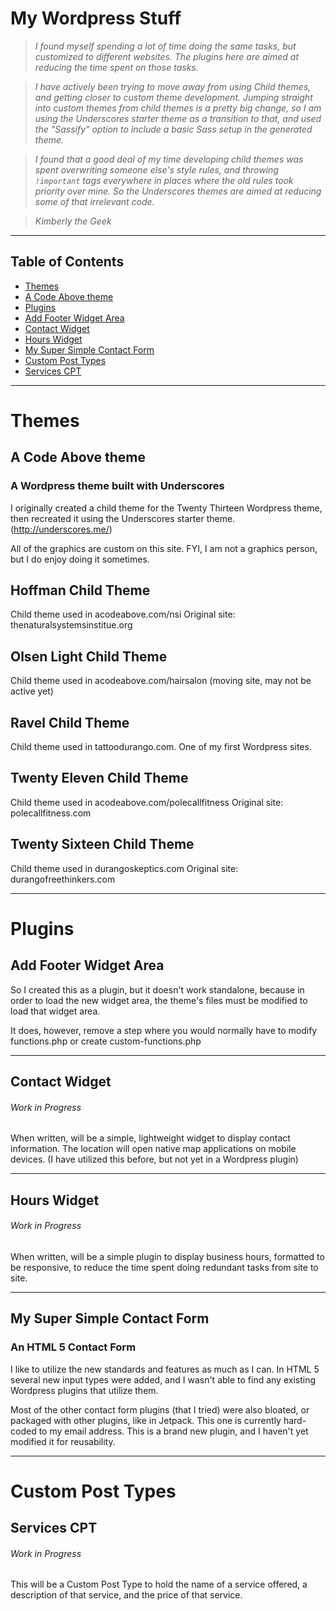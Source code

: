 # My Wordpress Stuff

> _I found myself spending a lot of time doing the same tasks, but customized to different websites. The plugins here are aimed at reducing the time spent on those tasks._

> _I have actively been trying to move away from using Child themes, and getting closer to custom theme development. Jumping straight into custom themes from child themes is a pretty big change, so I am using the Underscores starter theme as a transition to that, and used the "Sassify" option to include a basic Sass setup in the generated theme._

> _I found that a good deal of my time developing child themes was spent overwriting someone else's style rules, and throwing `!important` tags everywhere in places where the old rules took priority over mine. So the Underscores themes are aimed at reducing some of that irrelevant code._

> _Kimberly the Geek_

___

## Table of Contents

 - [Themes](#themes)
  - [A Code Above theme](#a-code-above-theme)
 - [Plugins](#plugins)
  - [Add Footer Widget Area](#add-footer-widget-area)
  - [Contact Widget](#contact-widget)
  - [Hours Widget](#hours-widget)
  - [My Super Simple Contact Form](#my-super-simple-contact-form)
 - [Custom Post Types](#custom-post-types)
  - [Services CPT](#services-cpt)

___

# Themes

## A Code Above theme
### A Wordpress theme built with Underscores

I originally created a child theme for the Twenty Thirteen Wordpress theme, then recreated it using the Underscores starter theme. (http://underscores.me/)

All of the graphics are custom on this site. FYI, I am not a graphics person, but I do enjoy doing it sometimes.

## Hoffman Child Theme

Child theme used in acodeabove.com/nsi Original site: thenaturalsystemsinstitue.org

## Olsen Light Child Theme

Child theme used in acodeabove.com/hairsalon (moving site, may not be active yet)

## Ravel Child Theme

Child theme used in tattoodurango.com. One of my first Wordpress sites.

## Twenty Eleven Child Theme

Child theme used in acodeabove.com/polecallfitness Original site: polecallfitness.com

## Twenty Sixteen Child Theme

Child theme used in durangoskeptics.com Original site: durangofreethinkers.com


___

# Plugins

## Add Footer Widget Area

So I created this as a plugin, but it doesn't work standalone, because in order to load the new widget area, the theme's files must be modified to load that widget area. 

It does, however, remove a step where you would normally have to modify functions.php or create custom-functions.php


___

## Contact Widget
###### _Work in Progress_

When written, will be a simple, lightweight widget to display contact information. The location will open native map applications on mobile devices. (I have utilized this before, but not yet in a Wordpress plugin)


___

## Hours Widget
###### _Work in Progress_

When written, will be a simple plugin to display business hours, formatted to be responsive, to reduce the time spent doing redundant tasks from site to site.


___

## My Super Simple Contact Form
### An HTML 5 Contact Form

I like to utilize the new standards and features as much as I can. In HTML 5 several new input types were added, and I wasn't able to find any existing Wordpress plugins that utilize them.

Most of the other contact form plugins (that I tried) were also bloated, or packaged with other plugins, like in Jetpack. This one is currently hard-coded to my email address. This is a brand new plugin, and I haven't yet modified it for reusability.


___

# Custom Post Types

## Services CPT
###### _Work in Progress_

This will be a Custom Post Type to hold the name of a service offered, a description of that service, and the price of that service.
